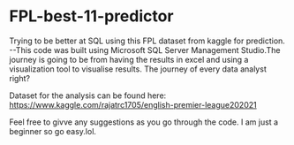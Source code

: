 # FPL-best-11-predictor
Trying to be better at SQL using this FPL dataset from kaggle for prediction.
--This code was built using Microsoft  SQL Server Management Studio.The journey is going to be from having the results in excel and using a visualization tool to visualise results.
The journey of every data analyst right?

Dataset for the analysis can be found here: https://www.kaggle.com/rajatrc1705/english-premier-league202021

Feel free to givve any suggestions as you go through the code. I am just a beginner so go easy.lol.
